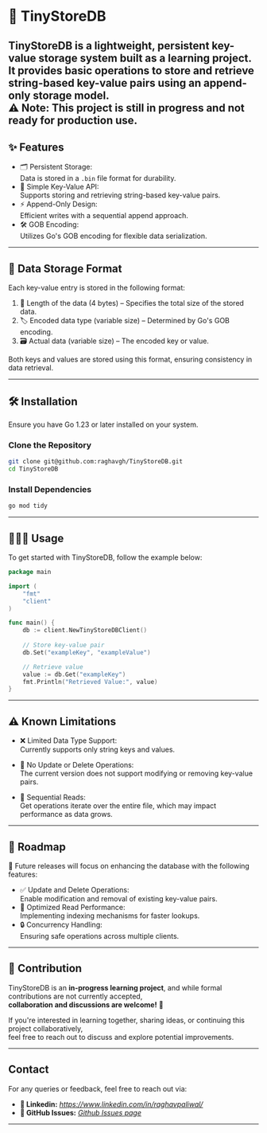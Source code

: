 # 🚀 TinyStoreDB

**TinyStoreDB** is a lightweight, persistent key-value storage system built as a learning project. It provides basic operations to store and retrieve string-based key-value pairs using an append-only storage model.  
⚠️ **Note:** This project is still in progress and **not ready for production use.**
---

## ✨ Features

- 🗂️ Persistent Storage:  
  Data is stored in a `.bin` file format for durability.
- 🔑 Simple Key-Value API:  
  Supports storing and retrieving string-based key-value pairs.
- ⚡ Append-Only Design:  
  Efficient writes with a sequential append approach.
- 🛠️ GOB Encoding:  
  Utilizes Go's GOB encoding for flexible data serialization.

---

## 📁 Data Storage Format

Each key-value entry is stored in the following format:

1. 📏 Length of the data (4 bytes) – Specifies the total size of the stored data.
2. 🏷️ Encoded data type (variable size) – Determined by Go's GOB encoding.
3. 🗃️ Actual data (variable size) – The encoded key or value.

Both keys and values are stored using this format, ensuring consistency in data retrieval.

---

## 🛠️ Installation

Ensure you have Go 1.23 or later installed on your system.

### Clone the Repository

```bash
git clone git@github.com:raghavgh/TinyStoreDB.git
cd TinyStoreDB
```

### Install Dependencies

```bash
go mod tidy
```

---

## 👨🏻‍💻 Usage

To get started with TinyStoreDB, follow the example below:

```go
package main

import (
    "fmt"
    "client"
)

func main() {
    db := client.NewTinyStoreDBClient()
    
    // Store key-value pair
    db.Set("exampleKey", "exampleValue")

    // Retrieve value
    value := db.Get("exampleKey")
    fmt.Println("Retrieved Value:", value)
}
```

---

## ⚠️ Known Limitations

- ❌ Limited Data Type Support:  
  Currently supports only string keys and values.

- 🛑 No Update or Delete Operations:  
  The current version does not support modifying or removing key-value pairs.

- 🐢 Sequential Reads:  
  Get operations iterate over the entire file, which may impact performance as data grows.

---

## 🔮 Roadmap

🚧 Future releases will focus on enhancing the database with the following features:

- ✅ Update and Delete Operations:  
  Enable modification and removal of existing key-value pairs.
- 🚀 Optimized Read Performance:  
  Implementing indexing mechanisms for faster lookups.
- 🔒 Concurrency Handling:  
  Ensuring safe operations across multiple clients.

---

## 🤝 Contribution

TinyStoreDB is an **in-progress learning project**, and while formal contributions are not currently accepted,  
**collaboration and discussions are welcome!** 🎉

If you're interested in learning together, sharing ideas, or continuing this project collaboratively,  
feel free to reach out to discuss and explore potential improvements.

---

## Contact

For any queries or feedback, feel free to reach out via:
- **👤 Linkedin:** *https://www.linkedin.com/in/raghavpaliwal/*
- **🐙 GitHub Issues:** *[Github Issues page](https://github.com/raghavgh/TinyStoreDB/issues)*

---